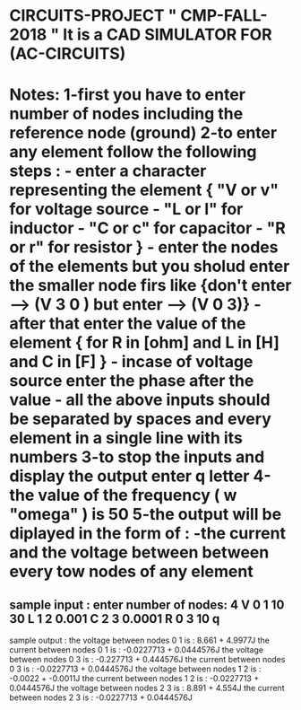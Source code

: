 CIRCUITS-PROJECT " CMP-FALL-2018 "
It is a CAD SIMULATOR FOR (AC-CIRCUITS)
========================================================================================================
Notes:
1-first you have to enter number of nodes including the reference node (ground)
2-to enter any element follow the following steps :
	- enter a character representing the element { "V or v" for voltage source - "L or l" for inductor - "C or c" for capacitor - "R or r" for resistor }
	- enter the nodes of the elements but you sholud enter the smaller node firs like {don't enter --> (V 3 0 ) but enter --> (V 0 3)}
	- after that enter the value of the element { for R in [ohm] and L in [H] and C in [F] }
	- incase of voltage source enter the phase after the value 
	- all the above inputs should be separated by spaces and every element in a single line with its numbers 
3-to stop the inputs and display the output enter q letter 
4-the value of the frequency ( w "omega" ) is 50 
5-the output will be diplayed in the form of : 
	-the current and the voltage between between every tow nodes of any element
========================================================================================================
sample input :
enter number of nodes: 4
V 0 1 10 30 
L 1 2 0.001
C 2 3 0.0001
R 0 3 10
q
---------------------------
sample output :
the voltage between nodes 0 1 is : 8.661 + 4.9977J
the current  between nodes 0 1 is : -0.0227713 + 0.0444576J 
the voltage between nodes 0 3 is : -0.227713 + 0.444576J 
the current  between nodes 0 3 is : -0.0227713 + 0.0444576J 
the voltage between nodes 1 2 is : -0.0022 + -0.0011J
the current  between nodes 1 2 is : -0.0227713 + 0.0444576J 
the voltage between nodes 2 3 is : 8.891 + 4.554J
the current  between nodes 2 3 is : -0.0227713 + 0.0444576J 
